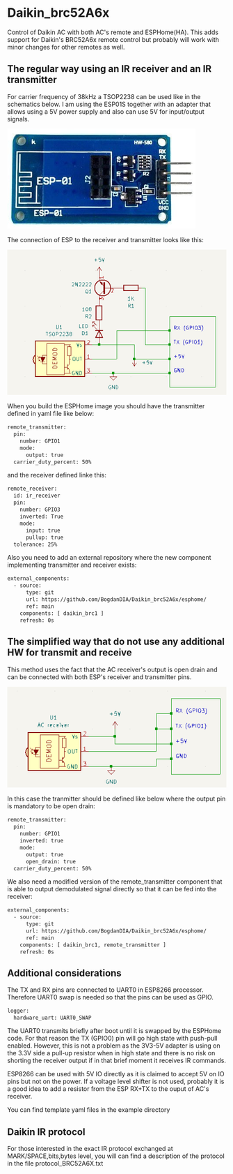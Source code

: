 # Daikin_brc52A6x
Control of Daikin AC with both AC's remote and ESPHome(HA). This adds support for Daikin's BRC52A6x remote control but probably will work with minor changes for other remotes as well.

## The regular way using an IR receiver and an IR transmitter

For carrier frequency of 38kHz a TSOP2238 can be used like in the schematics below. I am using the ESP01S together with an adapter that allows using a 5V power supply and also can use 5V for input/output signals.

![alt text](images/adapter5V-3.3V.png)

The connection of ESP to the receiver and transmitter looks like this:

![alt text](images/txrx_sch.png)

When you build the ESPHome image you should have the transmitter defined in yaml file like below:
```
remote_transmitter:
  pin:
    number: GPIO1
    mode:
      output: true
  carrier_duty_percent: 50%
```
and the receiver defined linke this:
```
remote_receiver:
  id: ir_receiver 
  pin:
    number: GPIO3
    inverted: True
    mode:
      input: true
      pullup: true
  tolerance: 25%
```
Also you need to add an external repository where the new component implementing transmitter and receiver exists:
```
external_components:
  - source:
      type: git
      url: https://github.com/BogdanDIA/Daikin_brc52A6x/esphome/
      ref: main
    components: [ daikin_brc1 ]
    refresh: 0s
```

## The simplified way that do not use any additional HW for transmit and receive

This method uses the fact that the AC receiver's output is open drain and can be connected with both ESP's receiver and transmitter pins.

![alt text](images/simple_sch.png)

In this case the tranmitter should be defined like below where the output pin is mandatory to be open drain:

```
remote_transmitter:
  pin:
    number: GPIO1
    inverted: true
    mode:
      output: true
      open_drain: true
  carrier_duty_percent: 50%
```
We also need a modified version of the remote_transmitter component that is able to output demodulated signal directly so that it can be fed into the receiver:
```
external_components:
  - source:
      type: git
      url: https://github.com/BogdanDIA/Daikin_brc52A6x/esphome/
      ref: main
    components: [ daikin_brc1, remote_transmitter ]
    refresh: 0s
```

## Additional considerations
The TX and RX pins are connected to UART0 in ESP8266 processor. Therefore UART0 swap is needed so that the pins can be used as GPIO.
```
logger:
  hardware_uart: UART0_SWAP
```
The UART0 transmits briefly after boot until it is swapped by the ESPHome code. For that reason the TX (GPIO0) pin will go high state with push-pull enabled. However, this is not a problem as the 3V3-5V adapter is using on the 3.3V side a pull-up resistor when in high state and there is no risk on shorting the receiver output if in that brief moment it receives IR commands.

ESP8266 can be used with 5V IO directly as it is claimed to accept 5V on IO pins but not on the power. If a voltage level shifter is not used, probably it is a good idea to add a resistor from the ESP RX+TX to the ouput of AC's receiver.

You can find template yaml files in the example directory

## Daikin IR protocol
For those interested in the exact IR protocol exchanged at MARK/SPACE,bits,bytes level, you will can find a description of the protocol in the file protocol_BRC52A6X.txt
